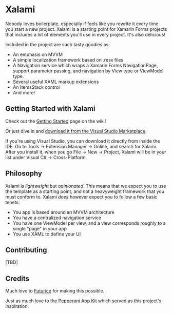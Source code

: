 # Xalami
Nobody loves boilerplate, especially if feels like you rewrite it every time you start a new project. Xalami is a starting point for Xamarin Forms projects that includes a lot of elements you'll use in every project. It's also delicious!

Included in the project are such tasty goodies as:
- An emphasis on MVVM
- A simple localization framework based on .resx files
- A Navigation service which wraps a Xamarin Forms NavigationPage, support parameter passing, and navigation by View type or ViewModel type.
- Several useful XAML markup extensions
- An ItemsStack control
- And more!

## Getting Started with Xalami
Check out the [Getting Started](https://github.com/futurice/Xalami/wiki/Getting-Started) page on the wiki!

Or just dive in and [download it from the Visual Studio Marketplace](https://marketplace.visualstudio.com/vsgallery/026321a8-871e-49de-b129-196c6dad34c9).

If you're using Visual Studio, you can download it directly from inside the IDE. Go to Tools -> Extension Manager -> Online, and search for Xalami. After you install it, when you go File -> New -> Project, Xalami will be in your list under Visual C# -> Cross-Platform.

## Philosophy
Xalami is *lightweight* but *opinionated*. This means that we expect you to use the template as a starting point, and not a heavyweight framework that you must conform to. Xalami *does* however expect you to follow a few basic tenets:
- You app is based around an MVVM architecture
- You have a centralized navigation service
- You have one ViewModel per view, and a view corresponds roughly to a single "page" in your app
-  You use XAML to define your UI

## Contributing
[TBD]

## Credits
Much love to [Futurice](http://futurice.com/) for making this possible.

Just as much love to the [Pepperoni App Kit](https://github.com/futurice/pepperoni-app-kit) which served as this project's inspiration.